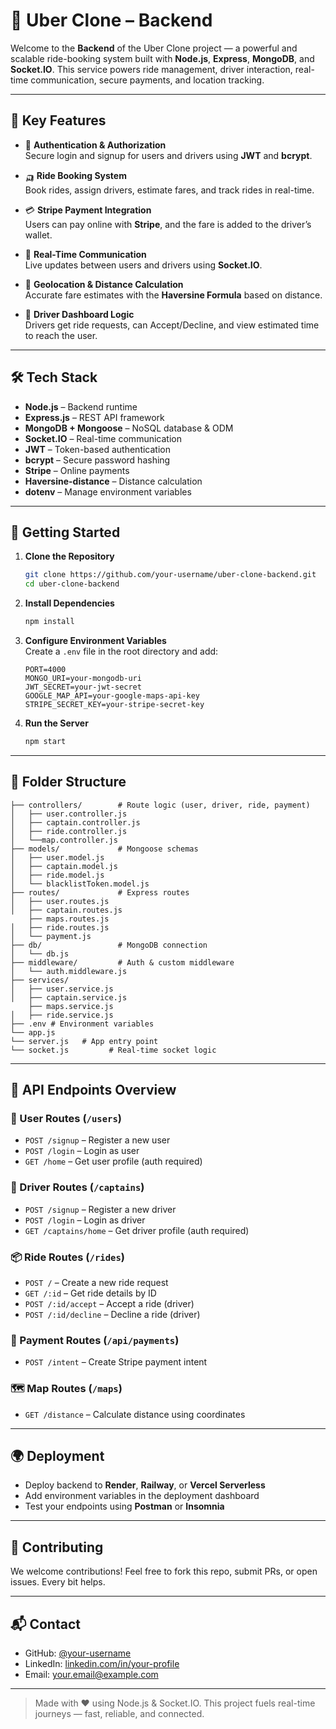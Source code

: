 # 🚖 Uber Clone – Backend

Welcome to the **Backend** of the Uber Clone project — a powerful and scalable ride-booking system built with **Node.js**, **Express**, **MongoDB**, and **Socket.IO**. This service powers ride management, driver interaction, real-time communication, secure payments, and location tracking.

---

## 🌟 Key Features

- 🔐 **Authentication & Authorization**  
  Secure login and signup for users and drivers using **JWT** and **bcrypt**.

- 🛺 **Ride Booking System**  
  Book rides, assign drivers, estimate fares, and track rides in real-time.

- 💳 **Stripe Payment Integration**  
  Users can pay online with **Stripe**, and the fare is added to the driver’s wallet.

- 📡 **Real-Time Communication**  
  Live updates between users and drivers using **Socket.IO**.

- 📍 **Geolocation & Distance Calculation**  
  Accurate fare estimates with the **Haversine Formula** based on distance.

- 🚦 **Driver Dashboard Logic**  
  Drivers get ride requests, can Accept/Decline, and view estimated time to reach the user.

---

## 🛠 Tech Stack

- **Node.js** – Backend runtime  
- **Express.js** – REST API framework  
- **MongoDB + Mongoose** – NoSQL database & ODM  
- **Socket.IO** – Real-time communication  
- **JWT** – Token-based authentication  
- **bcrypt** – Secure password hashing  
- **Stripe** – Online payments  
- **Haversine-distance** – Distance calculation  
- **dotenv** – Manage environment variables

---

## 🚀 Getting Started

1. **Clone the Repository**  
   ```bash
   git clone https://github.com/your-username/uber-clone-backend.git  
   cd uber-clone-backend
   ```

2. **Install Dependencies**  
   ```bash
   npm install
   ```

3. **Configure Environment Variables**  
   Create a `.env` file in the root directory and add:
   ```
   PORT=4000  
   MONGO_URI=your-mongodb-uri  
   JWT_SECRET=your-jwt-secret  
   GOOGLE_MAP_API=your-google-maps-api-key  
   STRIPE_SECRET_KEY=your-stripe-secret-key
   ```

4. **Run the Server**  
   ```bash
   npm start
   ```

---

## 📂 Folder Structure

```
├── controllers/        # Route logic (user, driver, ride, payment)
│   ├── user.controller.js
│   ├── captain.controller.js
│   ├── ride.controller.js
│   └──map.controller.js
├── models/             # Mongoose schemas
│   ├── user.model.js
│   ├── captain.model.js
│   ├── ride.model.js
│   └── blacklistToken.model.js
├── routes/             # Express routes
│   ├── user.routes.js
│   ├── captain.routes.js
    ├── maps.routes.js
│   ├── ride.routes.js
│   └── payment.js
├── db/                 # MongoDB connection
│   └── db.js
├── middleware/         # Auth & custom middleware
│   └── auth.middleware.js
├── services/             
│   ├── user.service.js
│   ├── captain.service.js
    ├── maps.service.js
│   ├── ride.service.js
├── .env # Environment variables
└── app.js               
└── server.js   # App entry point
└── socket.js         # Real-time socket logic
```

---

## 📡 API Endpoints Overview

### 👤 User Routes (`/users`)
- `POST /signup` – Register a new user  
- `POST /login` – Login as user  
- `GET /home` – Get user profile (auth required)

### 🚗 Driver Routes (`/captains`)
- `POST /signup` – Register a new driver  
- `POST /login` – Login as driver  
- `GET /captains/home` – Get driver profile (auth required)

### 📦 Ride Routes (`/rides`)
- `POST /` – Create a new ride request  
- `GET /:id` – Get ride details by ID  
- `POST /:id/accept` – Accept a ride (driver)  
- `POST /:id/decline` – Decline a ride (driver)

### 💸 Payment Routes (`/api/payments`)
- `POST /intent` – Create Stripe payment intent

### 🗺 Map Routes (`/maps`)
- `GET /distance` – Calculate distance using coordinates

---

## 🌍 Deployment

- Deploy backend to **Render**, **Railway**, or **Vercel Serverless**  
- Add environment variables in the deployment dashboard  
- Test your endpoints using **Postman** or **Insomnia**

---

## 🙌 Contributing

We welcome contributions! Feel free to fork this repo, submit PRs, or open issues. Every bit helps.

---

## 📬 Contact

- GitHub: [@your-username](https://github.com/your-username)  
- LinkedIn: [linkedin.com/in/your-profile](https://linkedin.com/in/your-profile)  
- Email: your.email@example.com

---

> Made with ❤️ using Node.js & Socket.IO. This project fuels real-time journeys — fast, reliable, and connected.
